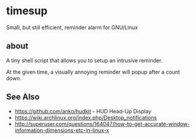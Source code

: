 # timesup

Small, but still efficient, reminder alarm for GNU/Linux

## about

A tiny shell script that allows you to setup an intrusive reminder.

At the given time, a visually annoying reminder will popup after a count down.

## See Also

* https://github.com/anko/hudkit - HUD Head-Up Display
* https://wiki.archlinux.org/index.php/Desktop_notifications
* http://superuser.com/questions/164047/how-to-get-accurate-window-information-dimensions-etc-in-linux-x
